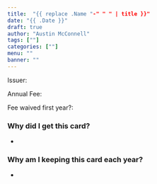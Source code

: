 ```yaml
---
title:  "{{ replace .Name "-" " " | title }}"
date: "{{ .Date }}"
draft: true
author: "Austin McConnell"
tags: [""]
categories: [""]
menu: ""
banner: ""
---
```



Issuer:

Annual Fee:

Fee waived first year?:

### Why did I get this card?

- 


### Why am I keeping this card each year?

- 
